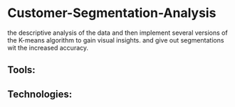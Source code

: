# Customer-Segmentation-Analysis
the descriptive analysis of the data and then implement several versions of the K-means algorithm to gain visual insights.
and give out segmentations wit the increased accuracy.

## Tools:

## Technologies:


